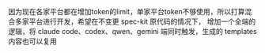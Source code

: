 因为现在各家平台都在增加token的limit，单家平台token不够使用，所以打算混合多家平台进行开发，希望在不变更 spec-kit 原代码的情况下，
增加一个全端的逻辑，将 claude code、codex、qwen、gemini 端同时触发，生成的 templates 内容也可以复用